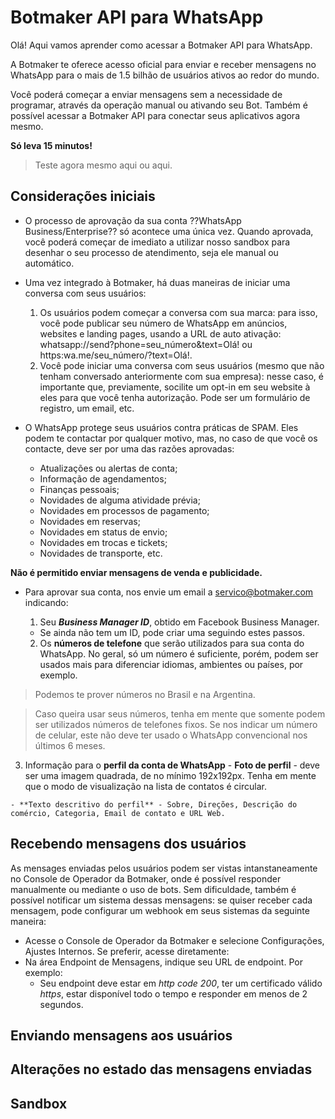 # Botmaker API para WhatsApp

Olá! Aqui vamos aprender como acessar a Botmaker API para WhatsApp.

A Botmaker te oferece acesso oficial para enviar e receber mensagens no WhatsApp para o mais de 1.5 bilhão de usuários ativos ao redor do mundo.

Você poderá começar a enviar mensagens sem a necessidade de programar, através da operação manual ou ativando seu Bot. Também é possível acessar a Botmaker API para conectar seus aplicativos agora mesmo.

**Só leva 15 minutos!**

> Teste agora mesmo aqui ou aqui.

## Considerações iniciais

- O processo de aprovação da sua conta ??WhatsApp Business/Enterprise?? só acontece uma única vez. Quando aprovada, você poderá começar de imediato a utilizar nosso sandbox para desenhar o seu processo de atendimento, seja ele manual ou automático.

- Uma vez integrado à Botmaker, há duas maneiras de iniciar uma conversa com seus usuários:

  1. Os usuários podem começar a conversa com sua marca: para isso, você pode publicar seu número de WhatsApp em anúncios, websites e landing pages, usando a URL de auto ativação: whatsapp://send?phone=seu_número&text=Olá! ou https:wa.me/seu_número/?text=Olá!.
  2. Você pode iniciar uma conversa com seus usuários (mesmo que não tenham conversado anteriormente com sua empresa): nesse caso, é importante que, previamente, socilite um opt-in em seu website à eles para que você tenha autorização. Pode ser um formulário de registro, um email, etc.
  
- O WhatsApp protege seus usuários contra práticas de SPAM. Eles podem te contactar por qualquer motivo, mas, no caso de que você os contacte, deve ser por uma das razões aprovadas:
  - Atualizações ou alertas de conta;
  - Informação de agendamentos;
  - Finanças pessoais;
  - Novidades de alguma atividade prévia;
  - Novidades em processos de pagamento;
  - Novidades em reservas;
  - Novidades em status de envio;
  - Novidades em trocas e tickets;
  - Novidades de transporte, etc.
  
**Não é permitido enviar mensagens de venda e publicidade.**

- Para aprovar sua conta, nos envie um email a servico@botmaker.com indicando:
  1. Seu **_Business Manager ID_**, obtido em Facebook Business Manager.
  
    - Se ainda não tem um ID, pode criar uma seguindo estes passos.
    
  2. Os **números de telefone** que serão utilizados para sua conta do WhatsApp. No geral, só um número é suficiente, porém, podem ser usados mais para diferenciar idiomas, ambientes ou países, por exemplo.
  
> Podemos te prover números no Brasil e na Argentina.

> Caso queira usar seus números, tenha em mente que somente podem ser utilizados números de telefones fixos. Se nos indicar um número de celular, este não deve ter usado o WhatsApp convencional nos últimos 6 meses.

  3. Informação para o **perfil da conta de WhatsApp**
    - **Foto de perfil** - deve ser uma imagem quadrada, de no mínimo 192x192px. Tenha em mente que o modo de visualização na lista de contatos é circular.
    
    - **Texto descritivo do perfil** - Sobre, Direções, Descrição do comércio, Categoria, Email de contato e URL Web.
    
## Recebendo mensagens dos usuários

As mensages enviadas pelos usuários podem ser vistas intanstaneamente no Console de Operador da Botmaker, onde é possível responder manualmente ou mediante o uso de bots. Sem dificuldade, também é possível notificar um sistema dessas mensagens: se quiser receber cada mensagem, pode configurar um webhook em seus sistemas da seguinte maneira:

- Acesse o Console de Operador da Botmaker e selecione Configurações, Ajustes Internos. Se preferir, acesse diretamente:
- Na área Endpoint de Mensagens, indique seu URL de endpoint. Por exemplo:
  - Seu endpoint deve estar em _http code 200_, ter um certificado válido _https_, estar disponível todo o tempo e responder em menos de 2 segundos.
  
## Enviando mensagens aos usuários

## Alterações no estado das mensagens enviadas

## Sandbox
